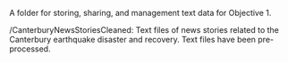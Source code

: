 A folder for storing, sharing, and management text data for Objective 1.

/CanterburyNewsStoriesCleaned:
Text files of news stories related to the Canterbury earthquake disaster and recovery. Text files have been pre-processed.
